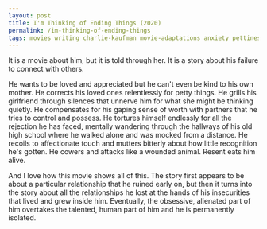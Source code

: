 ```yaml
---
layout: post
title: I'm Thinking of Ending Things (2020)
permalink: /im-thinking-of-ending-things
tags: movies writing charlie-kaufman movie-adaptations anxiety pettiness ego abuse
---
```


It is a movie about him, but it is told through her.
It is a story about his failure to connect with others.
<!--more-->

He wants to be loved and appreciated but he can't even be kind to his own mother.
He corrects his loved ones relentlessly for petty things.
He grills his girlfriend through silences that unnerve him for what she might be thinking quietly.
He compensates for his gaping sense of worth with partners that he tries to control and possess.
He tortures himself endlessly for all the rejection he has faced, mentally wandering through the hallways of his old high school where he walked alone and was mocked from a distance.
He recoils to affectionate touch and mutters bitterly about how little recognition he's gotten.
He cowers and attacks like a wounded animal.
Resent eats him alive.

And I love how this movie shows all of this.
The story first appears to be about a particular relationship that he ruined early on, but then it turns into the story about all the relationships he lost at the hands of his insecurities that lived and grew inside him.
Eventually, the obsessive, alienated part of him overtakes the talented, human part of him and he is permanently isolated.